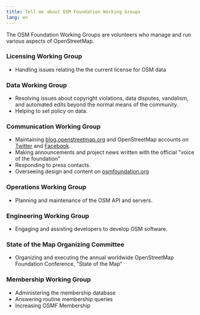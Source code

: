 ```yaml
---
title: Tell me about OSM Foundation Working Groups
lang: en
---
```


The OSM Foundation Working Groups are volunteers who manage and run various aspects of OpenStreetMap.

### Licensing Working Group
* Handling issues relating the the current license for OSM data

### Data Working Group
* Resolving issues about copyright violations, data disputes, vandalism, and automated edits beyond the normal means of the community.
* Helping to set policy on data.

### Communication Working Group
* Maintaining [blog.openstreetmap.org](https://blog.openstreetmap.org) and OpenStreetMap accounts on [Twitter](https://twitter.com/openstreetmap) and [Facebook](https://www.facebook.com/OpenStreetMap).
* Making announcements and project news written with the official "voice of the foundation"
* Responding to press contacts.
* Overseeing design and content on [osmfoundation.org](https://wiki.osmfoundation.org)

### Operations Working Group
* Planning and maintenance of the OSM API and servers.

### Engineering Working Group
* Engaging and assisting developers to develop OSM software.

### State of the Map Organizing Committee
* Organizing and executing the annual worldwide OpenStreetMap Foundation Conference, "State of the Map"

<!--
### Local Chapters Working Group
* Responsible for running the process of setting up OSM Foundation local chapters.
-->

### Membership Working Group
* Administering the membership database
* Answering routine membership queries
* Increasing OSMF Membership